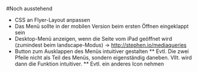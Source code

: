 #Noch ausstehend
* CSS an Flyer-Layout anpassen
* Das Menü sollte in der mobilen Version beim ersten Öffnen eingeklappt sein
* Desktop-Menü anzeigen, wenn die Seite vom iPad geöffnet wird (zumindest beim landscape-Modus) -> http://stephen.io/mediaqueries
* Button zum Ausklappen des Menüs intuitiver gestalten
** Evtl. Die zwei Pfeile nicht als Teil des Menüs, sondern eigenständig daneben. Vllt. wird dann die Funktion intuitiver.
** Evtl. ein anderes Icon nehmen